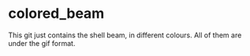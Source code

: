 # colored_beam
This git just contains the shell beam, in different colours. All of them are under the gif format.
